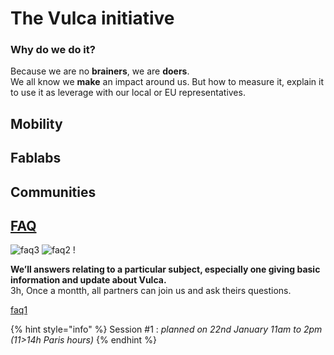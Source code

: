 # The Vulca initiative

### Why do we do it?

Because we are no **brainers**, we are **doers**.    
We all know we **make** an impact around us. 
But how to measure it, explain it to use it as leverage with our local or EU representatives.   

## Mobility

## Fablabs

## Communities

## [FAQ](faq.md)

![faq3](https://user-images.githubusercontent.com/45399609/51440393-798a9500-1cbe-11e9-9a22-106e094daaf2.jpg) ![faq2](https://user-images.githubusercontent.com/45399609/51440394-798a9500-1cbe-11e9-91df-7493e465b347.jpg) !

**We’ll answers relating to a particular subject, especially one giving basic information and update about Vulca.**  
3h, Once a montth, all partners can join us and ask theirs questions.

[faq1](https://user-images.githubusercontent.com/45399609/51440395-798a9500-1cbe-11e9-8dfb-3073a48b2769.jpg)

{% hint style="info" %}
Session \#1 : _planned on 22nd January 11am to 2pm \(11&gt;14h Paris hours\)_
{% endhint %}





